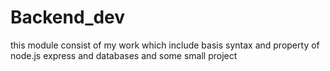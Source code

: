 # Backend_dev
this module consist of my work which include basis syntax and property of node.js express and databases and some small project
